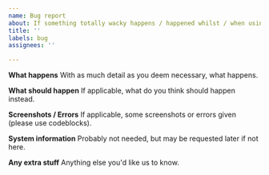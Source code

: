```yaml
---
name: Bug report
about: If something totally wacky happens / happened whilst / when using tradni
title: ''
labels: bug
assignees: ''

---
```


**What happens**
With as much detail as you deem necessary, what happens.

**What should happen**
If applicable, what do you think should happen instead.

**Screenshots / Errors**
If applicable, some screenshots or errors given (please use codeblocks).

**System information**
Probably not needed, but may be requested later if not here.

**Any extra stuff**
Anything else you'd like us to know.
